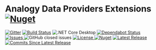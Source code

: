 # Analogy Data Providers Extensions    [![Nuget](https://img.shields.io/nuget/dt/Analogy.DataProviders.Extensions)](https://www.nuget.org/packages/Analogy.DataProviders.Extensions/)

<p align="center">
  
[![Gitter](https://badges.gitter.im/Analogy-LogViewer/community.svg)](https://gitter.im/Analogy-LogViewer/community?utm_source=badge&utm_medium=badge&utm_campaign=pr-badge)  [![Build Status](https://dev.azure.com/Analogy-LogViewer/Analogy%20Log%20Viewer/_apis/build/status/Analogy-LogViewer.Analogy.DataProviders.Extensions?branchName=master)](https://dev.azure.com/Analogy-LogViewer/Analogy%20Log%20Viewer/_build/latest?definitionId=9&branchName=master)  ![.NET Core Desktop](https://github.com/Analogy-LogViewer/Analogy.DataProviders.Extensions/workflows/.NET%20Core%20Desktop/badge.svg)
[![Dependabot Status](https://api.dependabot.com/badges/status?host=github&repo=Analogy-LogViewer/Analogy.DataProviders.Extensions)](https://dependabot.com)
 <a href="https://github.com/Analogy-LogViewer/Analogy.DataProviders.Extensions/issues">
    <img src="https://img.shields.io/github/issues/Analogy-LogViewer/Analogy.DataProviders.Extensions" img alt="Issues"/>
</a>
![GitHub closed issues](https://img.shields.io/github/issues-closed-raw/Analogy-LogViewer/Analogy.DataProviders.Extensions)
<a href="https://github.com/Analogy-LogViewer/Analogy.DataProviders.Extensions/blob/master/LICENSE.md">
    <img src="https://img.shields.io/github/license/Analogy-LogViewer/Analogy.DataProviders.Extensions" img alt="License"/>
</a>
 [![Nuget](https://img.shields.io/nuget/v/Analogy.DataProviders.Extensions)](https://www.nuget.org/packages/Analogy.DataProviders.Extensions/)
<a href="https://github.com/Analogy-LogViewer/Analogy.DataProviders.Extensions/releases">
    <img src="https://img.shields.io/github/v/release/Analogy-LogViewer/Analogy.DataProviders.Extensions" img alt="Latest Release"/>
</a>
<a href="https://github.com/Analogy-LogViewer/Analogy.DataProviders.Extensions/compare/V1.1.0...master">
    <img src="https://img.shields.io/github/commits-since/Analogy-LogViewer/Analogy.DataProviders.Extensions/latest" img alt="Commits Since Latest Release"/>
</a>
</p>
